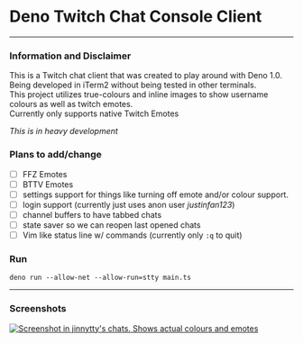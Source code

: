 # Deno Twitch Chat Console Client

---

### Information and Disclaimer
This is a Twitch chat client that was created to play around with Deno 1.0.  
Being developed in iTerm2 without being tested in other terminals.  
This project utilizes true-colours and inline images to show username colours as well as twitch emotes.  
Currently only supports native Twitch Emotes  

*This is in heavy development*

### Plans to add/change
- [ ] FFZ Emotes
- [ ] BTTV Emotes
- [ ] settings support for things like turning off emote and/or colour support.
- [ ] login support (currently just uses anon user *justinfan123*)
- [ ] channel buffers to have tabbed chats
- [ ] state saver so we can reopen last opened chats
- [ ] Vim like status line w/ commands (currently only `:q` to quit)

### Run
```
deno run --allow-net --allow-run=stty main.ts
```

---

### Screenshots

[![Screenshot in jinnytty's chats. Shows actual colours and emotes](https://i.imgur.com/TpaJ33I.png)](https://twitter.com/ModestTim/status/1262793348554698753/photo/1)
